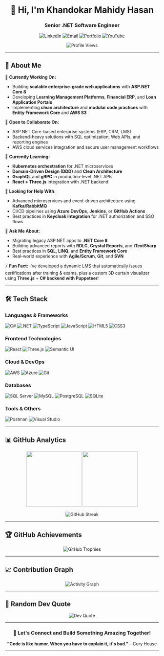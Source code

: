 <div align="center">
  
# 👋 Hi, I'm Khandokar Mahidy Hasan
### Senior .NET Software Engineer

[![LinkedIn](https://img.shields.io/badge/LinkedIn-0077B5?style=for-the-badge&logo=linkedin&logoColor=white)](https://linkedin.com/in/kmhasan96)
[![Email](https://img.shields.io/badge/Email-D14836?style=for-the-badge&logo=gmail&logoColor=white)](mailto:khandokarmahidyhasan@gmail.com)
[![Portfolio](https://img.shields.io/badge/Portfolio-000000?style=for-the-badge&logo=github&logoColor=white)](https://kmhasan1996.github.io/)
[![YouTube](https://img.shields.io/badge/YouTube-FF0000?style=for-the-badge&logo=youtube&logoColor=white)](https://youtube.com/@khandokarmahidyhasan3839)

![Profile Views](https://komarev.com/ghpvc/?username=kmhasan1996&color=blueviolet&style=for-the-badge)

</div>

---

## 🚀 About Me

🔭 **Currently Working On:**
- Building **scalable enterprise-grade web applications** with **ASP.NET Core 8**
- Developing **Learning Management Platforms**, **Financial ERP**, and **Loan Application Portals**
- Implementing **clean architecture** and **modular code practices** with **Entity Framework Core** and **AWS S3**

👯 **Open to Collaborate On:**
- ASP.NET Core-based enterprise systems (ERP, CRM, LMS)
- Backend-heavy solutions with SQL optimization, Web APIs, and reporting engines
- AWS cloud services integration and secure user management workflows

🌱 **Currently Learning:**
- **Kubernetes orchestration** for .NET microservices
- **Domain-Driven Design (DDD)** and **Clean Architecture**
- **GraphQL** and **gRPC** in production-level .NET APIs
- **React + Three.js** integration with .NET backend

🤝 **Looking for Help With:**
- Advanced microservices and event-driven architecture using **Kafka/RabbitMQ**
- CI/CD pipelines using **Azure DevOps**, **Jenkins**, or **GitHub Actions**
- Best practices in **Keycloak integration** for .NET authorization and SSO flows

💬 **Ask Me About:**
- Migrating legacy ASP.NET apps to **.NET Core 8**
- Building advanced reports with **RDLC**, **Crystal Reports**, and **iTextSharp**
- Best practices in **SQL**, **LINQ**, and **Entity Framework Core**
- Real-world experience with **Agile/Scrum**, **Git**, and **SVN**

⚡ **Fun Fact:**
I've developed a dynamic LMS that automatically issues certifications after training & exams, plus a custom 3D curtain visualizer using **Three.js** + **C# backend with Puppeteer**!

---

## 🛠️ Tech Stack

### **Languages & Frameworks**
![C#](https://img.shields.io/badge/C%23-239120?style=for-the-badge&logo=c-sharp&logoColor=white)
![.NET](https://img.shields.io/badge/.NET-512BD4?style=for-the-badge&logo=dotnet&logoColor=white)
![TypeScript](https://img.shields.io/badge/TypeScript-007ACC?style=for-the-badge&logo=typescript&logoColor=white)
![JavaScript](https://img.shields.io/badge/JavaScript-F7DF1E?style=for-the-badge&logo=javascript&logoColor=black)
![HTML5](https://img.shields.io/badge/HTML5-E34F26?style=for-the-badge&logo=html5&logoColor=white)
![CSS3](https://img.shields.io/badge/CSS3-1572B6?style=for-the-badge&logo=css3&logoColor=white)

### **Frontend Technologies**
![React](https://img.shields.io/badge/React-20232A?style=for-the-badge&logo=react&logoColor=61DAFB)
![Three.js](https://img.shields.io/badge/Three.js-000000?style=for-the-badge&logo=three.js&logoColor=white)
![Semantic UI](https://img.shields.io/badge/Semantic%20UI-35BDB2?style=for-the-badge&logo=semantic-ui-react&logoColor=white)

### **Cloud & DevOps**
![AWS](https://img.shields.io/badge/AWS-232F3E?style=for-the-badge&logo=amazon-aws&logoColor=white)
![Azure](https://img.shields.io/badge/Microsoft_Azure-0078D4?style=for-the-badge&logo=microsoft-azure&logoColor=white)
![Git](https://img.shields.io/badge/Git-F05032?style=for-the-badge&logo=git&logoColor=white)

### **Databases**
![SQL Server](https://img.shields.io/badge/Microsoft%20SQL%20Server-CC2927?style=for-the-badge&logo=microsoft%20sql%20server&logoColor=white)
![MySQL](https://img.shields.io/badge/MySQL-4479A1?style=for-the-badge&logo=mysql&logoColor=white)
![PostgreSQL](https://img.shields.io/badge/PostgreSQL-316192?style=for-the-badge&logo=postgresql&logoColor=white)
![SQLite](https://img.shields.io/badge/SQLite-07405E?style=for-the-badge&logo=sqlite&logoColor=white)

### **Tools & Others**
![Postman](https://img.shields.io/badge/Postman-FF6C37?style=for-the-badge&logo=postman&logoColor=white)
![Visual Studio](https://img.shields.io/badge/Visual%20Studio-5C2D91?style=for-the-badge&logo=visual-studio&logoColor=white)

---

## 📊 GitHub Analytics

<div align="center">
  
<img height="180em" src="https://github-readme-stats.vercel.app/api?username=kmhasan1996&show_icons=true&theme=tokyonight&include_all_commits=true&count_private=true"/>
<img height="180em" src="https://github-readme-stats.vercel.app/api/top-langs/?username=kmhasan1996&layout=compact&langs_count=8&theme=tokyonight"/>

</div>

<div align="center">
  
![GitHub Streak](https://github-readme-streak-stats.herokuapp.com/?user=kmhasan1996&theme=tokyonight&hide_border=true)

</div>

---

## 🏆 GitHub Achievements

<div align="center">
  
![GitHub Trophies](https://github-profile-trophy.vercel.app/?username=kmhasan1996&theme=tokyonight&no-frame=true&no-bg=false&margin-w=4&row=1)

</div>

---

## 📈 Contribution Graph

<div align="center">
  
![Activity Graph](https://github-readme-activity-graph.vercel.app/graph?username=kmhasan1996&theme=tokyo-night&hide_border=true)

</div>

---

## 💭 Random Dev Quote

<div align="center">
  
![Dev Quote](https://quotes-github-readme.vercel.app/api?type=horizontal&theme=tokyonight)

</div>

---

<div align="center">
  
### 🤝 Let's Connect and Build Something Amazing Together!

**"Code is like humor. When you have to explain it, it's bad."** – Cory House

---

</div>
